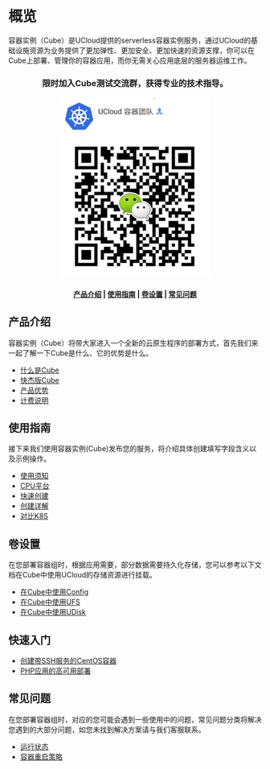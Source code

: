 # 概览

容器实例（Cube）是UCloud提供的serverless容器实例服务，通过UCloud的基础设施资源为业务提供了更加弹性、更加安全、更加快速的资源支撑，你可以在Cube上部署、管理你的容器应用，而你无需关心应用底层的服务器运维工作。



<!-- #### <center>限时加入Cube测试交流群，获得专业的技术指导。</center>  

<div align=center><img src="./images/wechatGroup_20200720.png" width="300" /></div> -->
<center>

### 限时加入Cube测试交流群，获得专业的技术指导。

<!-- <img src="/images/wechatGroup_20200728.png" width="300" /> -->
![](/images/wechatGroup08141.png)

#### [产品介绍](#产品介绍)   |   [使用指南](#使用指南) |  [卷设置](#卷设置)  |  [常见问题](#常见问题)

</center>   

## 产品介绍

容器实例（Cube）将带大家进入一个全新的云原生程序的部署方式，首先我们来一起了解一下Cube是什么、它的优势是什么。

* [什么是Cube](/cube/introduction/whatiscube.md)
* [快杰版Cube](/cube/introduction/kuaijie.md)
* [产品优势](/cube/introduction/advantages.md)
* [计费说明](/cube/introduction/charge.md)

## 使用指南

接下来我们使用容器实例(Cube)发布您的服务，将介绍具体创建填写字段含义以及示例操作。

* [使用须知](/cube/userguide/before_start.md)
* [CPU平台](/cube/userguide/machine_type.md)
* [快速创建](/cube/userguide/quick_start.md)
* [创建详解](/cube/userguide/describe_create.md)
* [对比K8S](/cube/userguide/from_k8s.md)

## 卷设置

在您部署容器组时，根据应用需要，部分数据需要持久化存储，您可以参考以下文档在Cube中使用UCloud的存储资源进行挂载。

* [在Cube中使用Config](/cube/volume/config.md)
* [在Cube中使用UFS](/cube/volume/ufs.md)
* [在Cube中使用UDisk](/cube/volume/udisk.md)

## 快速入门

* [创建带SSH服务的CentOS容器](/cube/quickstar/centos_ssh.md)
* [PHP应用的高可用部署](/cube/quickstar/php.md)

## 常见问题

在您部署容器组时，对应的您可能会遇到一些使用中的问题，常见问题分类将解决您遇到的大部分问题，如您未找到解决方案请与我们客服联系。

* [运行状态](/cube/question/status.md)
* [容器重启策略](/cube/question/restart_policy.md)
